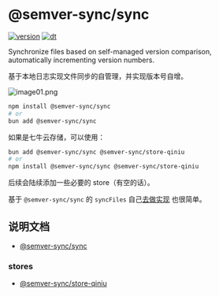 # @semver-sync/sync

[![version](https://img.shields.io/npm/v/@semver-sync/sync?style=for-the-badge)](https://www.npmjs.com/package/@semver-sync/sync)
[![dt](https://img.shields.io/npm/dt/@semver-sync/sync?style=for-the-badge)](https://www.npmjs.com/package/@semver-sync/sync)

Synchronize files based on self-managed version comparison, automatically
incrementing version numbers.

基于本地日志实现文件同步的自管理，并实现版本号自增。

![image01.png](https://static.kephp.com/assets/ver-sync/image01.png)

```bash
npm install @semver-sync/sync
# or
bun add @semver-sync/sync
```

如果是七牛云存储，可以使用：

```bash
bun add @semver-sync/sync @semver-sync/store-qiniu
# or
npm install @semver-sync/sync @semver-sync/store-qiniu
```

后续会陆续添加一些必要的 store（有空的话）。

基于 `@semver-sync/sync` 的 `syncFiles`
自己[去做实现](https://github.com/janpoem/ver-sync/blob/main/packages/semver-sync/README.md#%E5%90%8C%E6%AD%A5%E6%96%87%E4%BB%B6%E5%AE%9E%E7%8E%B0)
也很简单。

## 说明文档

- [@semver-sync/sync](https://github.com/janpoem/semver-sync/tree/main/packages/sync)

### stores

- [@semver-sync/store-qiniu](https://github.com/janpoem/semver-sync/tree/main/packages/store-qiniu)
